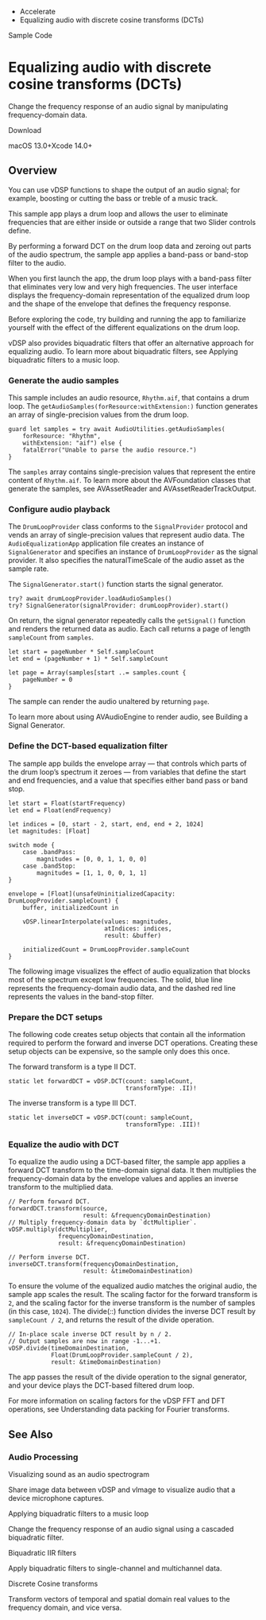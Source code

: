 

- Accelerate
-  Equalizing audio with discrete cosine transforms (DCTs) 

Sample Code

# Equalizing audio with discrete cosine transforms (DCTs)

Change the frequency response of an audio signal by manipulating frequency-domain data.

Download

macOS 13.0+Xcode 14.0+

## Overview

You can use vDSP functions to shape the output of an audio signal; for example, boosting or cutting the bass or treble of a music track.

This sample app plays a drum loop and allows the user to eliminate frequencies that are either inside or outside a range that two Slider controls define.

By performing a forward DCT on the drum loop data and zeroing out parts of the audio spectrum, the sample app applies a band-pass or band-stop filter to the audio.

When you first launch the app, the drum loop plays with a band-pass filter that eliminates very low and very high frequencies. The user interface displays the frequency-domain representation of the equalized drum loop and the shape of the envelope that defines the frequency response.

Before exploring the code, try building and running the app to familiarize yourself with the effect of the different equalizations on the drum loop.

vDSP also provides biquadratic filters that offer an alternative approach for equalizing audio. To learn more about biquadratic filters, see Applying biquadratic filters to a music loop.

### Generate the audio samples

This sample includes an audio resource, `Rhythm.aif`, that contains a drum loop. The `getAudioSamples(forResource:withExtension:)` function generates an array of single-precision values from the drum loop.

```
guard let samples = try await AudioUtilities.getAudioSamples(
    forResource: "Rhythm",
    withExtension: "aif") else {
    fatalError("Unable to parse the audio resource.")
}
```

The `samples` array contains single-precision values that represent the entire content of `Rhythm.aif`. To learn more about the AVFoundation classes that generate the samples, see AVAssetReader and AVAssetReaderTrackOutput.

### Configure audio playback

The `DrumLoopProvider` class conforms to the `SignalProvider` protocol and vends an array of single-precision values that represent audio data. The `AudioEqualizationApp` application file creates an instance of `SignalGenerator` and specifies an instance of `DrumLoopProvider` as the signal provider. It also specifies the naturalTimeScale of the audio asset as the sample rate.

The `SignalGenerator.start()` function starts the signal generator.

```
try? await drumLoopProvider.loadAudioSamples()
try? SignalGenerator(signalProvider: drumLoopProvider).start()
```

On return, the signal generator repeatedly calls the `getSignal()` function and renders the returned data as audio. Each call returns a page of length `sampleCount` from `samples`.

```
let start = pageNumber * Self.sampleCount
let end = (pageNumber + 1) * Self.sampleCount

let page = Array(samples[start ..= samples.count {
    pageNumber = 0
}
```

The sample can render the audio unaltered by returning `page`.

To learn more about using AVAudioEngine to render audio, see Building a Signal Generator.

### Define the DCT-based equalization filter

The sample app builds the envelope array — that controls which parts of the drum loop’s spectrum it zeroes — from variables that define the start and end frequencies, and a value that specifies either band pass or band stop.

```
let start = Float(startFrequency)
let end = Float(endFrequency)

let indices = [0, start - 2, start, end, end + 2, 1024]
let magnitudes: [Float]

switch mode {
    case .bandPass:
        magnitudes = [0, 0, 1, 1, 0, 0]
    case .bandStop:
        magnitudes = [1, 1, 0, 0, 1, 1]
}

envelope = [Float](unsafeUninitializedCapacity: DrumLoopProvider.sampleCount) {
    buffer, initializedCount in

    vDSP.linearInterpolate(values: magnitudes,
                           atIndices: indices,
                           result: &buffer)

    initializedCount = DrumLoopProvider.sampleCount
}
```

The following image visualizes the effect of audio equalization that blocks most of the spectrum except low frequencies. The solid, blue line represents the frequency-domain audio data, and the dashed red line represents the values in the band-stop filter.

### Prepare the DCT setups

The following code creates setup objects that contain all the information required to perform the forward and inverse DCT operations. Creating these setup objects can be expensive, so the sample only does this once.

The forward transform is a type II DCT.

```
static let forwardDCT = vDSP.DCT(count: sampleCount,
                                 transformType: .II)!
```

The inverse transform is a type III DCT.

```
static let inverseDCT = vDSP.DCT(count: sampleCount,
                                 transformType: .III)!
```

### Equalize the audio with DCT

To equalize the audio using a DCT-based filter, the sample app applies a forward DCT transform to the time-domain signal data. It then multiplies the frequency-domain data by the envelope values and applies an inverse transform to the multiplied data.

```
// Perform forward DCT.
forwardDCT.transform(source,
                     result: &frequencyDomainDestination)
// Multiply frequency-domain data by `dctMultiplier`.
vDSP.multiply(dctMultiplier,
              frequencyDomainDestination,
              result: &frequencyDomainDestination)

// Perform inverse DCT.
inverseDCT.transform(frequencyDomainDestination,
                     result: &timeDomainDestination)
```

To ensure the volume of the equalized audio matches the original audio, the sample app scales the result. The scaling factor for the forward transform is `2`, and the scaling factor for the inverse transform is the number of samples (in this case, `1024`). The divide(_:_:) function divides the inverse DCT result by `sampleCount / 2`, and returns the result of the divide operation.

```
// In-place scale inverse DCT result by n / 2.
// Output samples are now in range -1...+1.
vDSP.divide(timeDomainDestination,
            Float(DrumLoopProvider.sampleCount / 2),
            result: &timeDomainDestination)
```

The app passes the result of the divide operation to the signal generator, and your device plays the DCT-based filtered drum loop.

For more information on scaling factors for the vDSP FFT and DFT operations, see Understanding data packing for Fourier transforms.

## See Also

### Audio Processing

Visualizing sound as an audio spectrogram

Share image data between vDSP and vImage to visualize audio that a device microphone captures.

Applying biquadratic filters to a music loop

Change the frequency response of an audio signal using a cascaded biquadratic filter.

Biquadratic IIR filters

Apply biquadratic filters to single-channel and multichannel data.

Discrete Cosine transforms

Transform vectors of temporal and spatial domain real values to the frequency domain, and vice versa.

